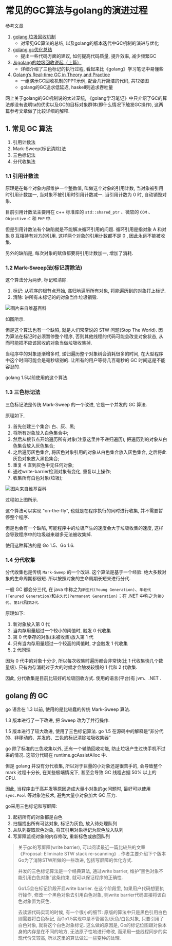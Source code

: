 # 常见的GC算法与golang的演进过程

参考文章

1. [golang 垃圾回收机制](https://www.cnblogs.com/diegodu/p/9150840.html)
    - 对常见GC算法的总结, 以及golang的版本迭代中GC机制的演进与优化
2. [golang gc优化总结](https://my.oschina.net/lwl1989/blog/2413699)
    - 提出一些代码方面的建议, 如何提高代码质量, 提升效率, 减少频繁GC
3. [从golang的垃圾回收说起（上篇）](https://sq.163yun.com/blog/article/192800322863706112)
    - 详细介绍了三色标记的执行过程, 看起来比《golang》学习笔记中易懂些
4. [Golang’s Real-time GC in Theory and Practice](https://making.pusher.com/golangs-real-time-gc-in-theory-and-practice/)
    - 一组演示GC回收机制的PPT示例, 配合几行简洁的代码, 共12张图
    - golang的GC追求低延迟, haskell则追求吞吐量

网上关于golang的GC机制说的太过笼统, 《golang学习笔记》中只介绍了GC的算法却没有说明ta的优劣以及GC的目标对象群体(即什么情况下触发GC操作), 这两篇参考文章做了比较详细的解释.

## 1. 常见 GC 算法

1. 引用计数法
2. Mark-Sweep(标记清除)法
3. 三色标记法
4. 分代收集法

### 1.1 引用计数法

原理是在每个对象内部维护一个整数值, 叫做这个对象的引用计数, 当对象被引用时引用计数加一, 当对象不被引用时引用计数减一. 当引用计数为 0 时, 自动销毁对象. 

目前引用计数法主要用在 c++ 标准库的 `std::shared_ptr` 、微软的 `COM` 、`Objective-C` 和 `PHP` 中. 

但是引用计数法有个缺陷就是不能解决循环引用的问题. 循环引用是指对象 A 和对象 B 互相持有对方的引用. 这样两个对象的引用计数都不是 0 , 因此永远不能被收集. 

另外的缺陷是, 每次对象的赋值都要将引用计数加一, 增加了消耗. 

### 1.2 Mark-Sweep法(标记清除法)

这个算法分为两步, 标记和清除. 

1. 标记: 从程序的根节点开始, 递归地遍历所有对象, 将能遍历到的对象打上标记. 
2. 清除: 讲所有未标记的的对象当作垃圾销毁. 

![图片来自[维基百科](https://en.wikipedia.org/wiki/Tracing_garbage_collection)](https://upload.wikimedia.org/wikipedia/commons/4/4a/Animation_of_the_Naive_Mark_and_Sweep_Garbage_Collector_Algorithm.gif)

如图所示. 

但是这个算法也有一个缺陷, 就是人们常常说的 STW 问题(Stop The World). 因为算法在标记时必须暂停整个程序, 否则其他线程的代码可能会改变对象状态, 从而可能把不应该回收的对象当做垃圾收集掉. 

当程序中的对象逐渐增多时, 递归遍历整个对象树会消耗很多的时间, 在大型程序中这个时间可能会是毫秒级别的. 让所有的用户等待几百毫秒的 GC 时间这是不能容忍的. 

golang 1.5以前使用的这个算法. 

### 1.3 三色标记法

三色标记法是传统 Mark-Sweep 的一个改进, 它是一个并发的 GC 算法. 

原理如下, 

1. 首先创建三个集合: 白、灰、黑; 
2. 将所有对象放入白色集合中; 
3. 然后从根节点开始遍历所有对象(注意这里并不递归遍历), 把遍历到的对象从白色集合放入灰色集合; 
4. 之后遍历灰色集合, 将灰色对象引用的对象从白色集合放入灰色集合, 之后将此灰色对象放入黑色集合;
5. 重复 4 直到灰色中无任何对象;
6. 通过write-barrier检测对象有变化, 重复以上操作;
7. 收集所有白色对象(垃圾);

![图片来自[维基百科](https://en.wikipedia.org/wiki/Tracing_garbage_collection)](https://upload.wikimedia.org/wikipedia/commons/1/1d/Animation_of_tri-color_garbage_collection.gif)

过程如上图所示. 

这个算法可以实现 "on-the-fly", 也就是在程序执行的同时进行收集, 并不需要暂停整个程序. 

但是也会有一个缺陷, 可能程序中的垃圾产生的速度会大于垃圾收集的速度, 这样会导致程序中的垃圾越来越多无法被收集掉. 

使用这种算法的是 Go 1.5、Go 1.6. 

### 1.4 分代收集

分代收集也是传统 `Mark-Sweep` 的一个改进. 这个算法是基于一个经验: 绝大多数对象的生命周期都很短. 所以按照对象的生命周期长短来进行分代. 

一般 GC 都会分三代, 在 java 中称之为`新生代(Young Generation)`、`年老代(Tenured Generation)`和`永久代(Permanent Generation)`；在 .NET 中称之为`第0代`、`第1代`和`第2代`. 

原理如下: 

1. 新对象放入第 0 代
2. 当内存用量超过一个较小的阈值时, 触发 0 代收集
3. 第 0 代幸存的对象(未被收集)放入第 1 代
4. 只有当内存用量超过一个较高的阈值时, 才会触发 1 代收集
5. 2 代同理

因为 0 代中的对象十分少, 所以每次收集时遍历都会非常快(比 1 代收集快几个数量级). 只有内存消耗过于大的时候才会触发较慢的 1 代和 2 代收集. 

因此, 分代收集是目前比较好的垃圾回收方式. 使用的语言(平台)有 jvm、.NET . 

## golang 的 GC

go 语言在 1.3 以前, 使用的是比较蠢的传统 Mark-Sweep 算法. 

1.3 版本进行了一下改进, 把 Sweep 改为了并行操作. 

1.5 版本进行了较大改进, 使用了三色标记算法. go 1.5 在源码中的解释是“非分代的、非移动的、并发的、三色的标记清除垃圾收集器”

go 除了标准的三色收集以外, 还有一个辅助回收功能, 防止垃圾产生过快手机不过来的情况. 这部分代码在 runtime.gcAssistAlloc 中. 

但是 golang 并没有分代收集, 所以对于巨量的小对象还是很苦手的, 会导致整个 mark 过程十分长, 在某些极端情况下, 甚至会导致 GC 线程占据 50% 以上的 CPU. 

因此, 当程序由于高并发等原因造成大量小对象的gc问题时, 最好可以使用 `sync.Pool` 等对象池技术, 避免大量小对象加大 GC 压力. 

go采用三色标记和写屏障: 

1. 起初所有的对象都是白色
2. 扫描找出所有可达对象, 标记为灰色, 放入待处理队列
3. 从队列提取灰色对象, 将其引用对象标记为灰色放入队列
4. 写屏障监视对象的内存修改, 重新标色或放回队列

> 关于go的写屏障(write barrier), 可以阅读最近一篇比较热的文章《Proposal: Eliminate STW stack re-scanning》. 作者主要介绍下个版本Go为了消除STW所做的一些改进, 包括写屏障的优化方式. 
> 
> 并发的三色标记算法是一个经典算法, 通过write barrier, 维护”黑色对象不能引用白色对象”这条约束, 就可以保证程序的正确性. 
> 
> Go1.5会在标记阶段开启write barrier. 在这个阶段里, 如果用户代码想要执行操作, 修改一个黑色对象去引用白色对象, 则write barrier代码直接将该白色对象置为灰色. 
> 
> 去读源代码实现的时候, 有一个很小的细节: 原版的算法中只是黑色引用白色则需要将白色标记, 而Go1.5实现中是不管黑色/灰色/白色对象, 只要引用了白色对象, 就将这个白色对象标记. 这么做的原因是, Go的标记位图跟对象本身的内存是在不同的地方, 无法原子性地进行修改, 而采用一些线程同步的实现代价又较高, 所以这里的算法做过一些变种的处理. 


